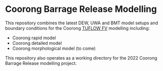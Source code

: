 # Coorong Barrage Release Modelling
This repository combines the latest DEW, UWA and BMT model setups and boundary conditions for the Coorong [TUFLOW FV](https://www.tuflow.com/products/tuflow-fv/) modelling including:
* Coorong rapid model
* Coorong detailed model
* Coorong morphological model (to come)

This repository also operates as a working directory for the 2022 Coorong Barrage Release modelling project.
